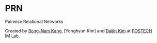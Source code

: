 # PRN
Pairwise Relational Networks

Created by [Bong-Nam Kang](https://sites.google.com/view/bnkang), [Yonghyun Kim] and [Daijin Kim](http://imlab.postech.ac.kr/members_d.htm) at [POSTECH IM Lab](http://imlab.postech.ac.kr).
